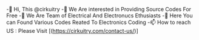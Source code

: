 -👋 Hi, This @cirkuitry
-👀 We Are interested in Providing Source Codes For Free
-🌱 We Are Team of Electrical And Electronucs Ethusiasts
-💞️ Here You can Found Various Codes Reated To Electronics Coding
-📫 How to reach US : Please Visit [(https://cirkuitry.com/contact-us/)]
